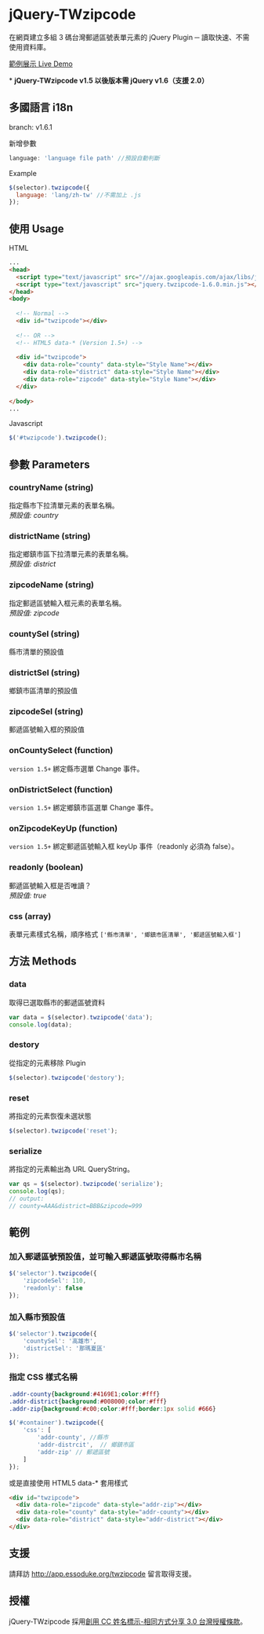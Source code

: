 # jQuery-TWzipcode

在網頁建立多組 3 碼台灣郵遞區號表單元素的 jQuery Plugin ─ 讀取快速、不需使用資料庫。

[範例展示 Live Demo](http://app.essoduke.org/twzipcode)


\* **jQuery-TWzipcode v1.5 以後版本需 jQuery v1.6（支援 2.0）**


## 多國語言 i18n

branch: v1.6.1

新增參數

```javascript
language: 'language file path' //預設自動判斷
```

Example
```javascript
$(selector).twzipcode({
  language: 'lang/zh-tw' //不需加上 .js
});
```

## 使用 Usage

HTML
```html
...
<head>
  <script type="text/javascript" src="//ajax.googleapis.com/ajax/libs/jquery/2.0.3/jquery.min.js"></script>
  <script type="text/javascript" src="jquery.twzipcode-1.6.0.min.js"></script>
</head>
<body>
  
  <!-- Normal -->
  <div id="twzipcode"></div>
  
  <!-- OR -->
  <!-- HTML5 data-* (Version 1.5+) -->
  
  <div id="twzipcode">
    <div data-role="county" data-style="Style Name"></div>
    <div data-role="district" data-style="Style Name"></div>
    <div data-role="zipcode" data-style="Style Name"></div>
  </div>
  
</body>
...
```

Javascript
```javascript
$('#twzipcode').twzipcode();
```

## 參數 Parameters

### countryName (string) 
指定縣市下拉清單元素的表單名稱。  
_預設值: country_

### districtName (string)
指定鄉鎮市區下拉清單元素的表單名稱。  
_預設值: district_

### zipcodeName (string)
指定郵遞區號輸入框元素的表單名稱。  
_預設值: zipcode_

### countySel (string)	
縣市清單的預設值

### districtSel (string)
鄉鎮市區清單的預設值

### zipcodeSel (string)
郵遞區號輸入框的預設值

### onCountySelect (function) 
`version 1.5+` 綁定縣市選單 Change 事件。

### onDistrictSelect (function) 
`version 1.5+` 綁定鄉鎮市區選單 Change 事件。

### onZipcodeKeyUp (function) 
`version 1.5+` 綁定郵遞區號輸入框 keyUp 事件（readonly 必須為 false）。  

### readonly (boolean)
郵遞區號輸入框是否唯讀？  
_預設值: true_

### css	(array)
表單元素樣式名稱，順序格式 `['縣市清單', '鄉鎮市區清單', '郵遞區號輸入框']`

## 方法 Methods

### data
取得已選取縣市的郵遞區號資料
```javascript
var data = $(selector).twzipcode('data');
console.log(data);
```

### destory	
從指定的元素移除 Plugin
```javascript
$(selector).twzipcode('destory');
```

### reset
將指定的元素恢復未選狀態
```javascript
$(selector).twzipcode('reset');
```

### serialize
將指定的元素輸出為 URL QueryString。
```javascript
var qs = $(selector).twzipcode('serialize');
console.log(qs);
// output: 
// county=AAA&district=BBB&zipcode=999
```

## 範例
### 加入郵遞區號預設值，並可輸入郵遞區號取得縣市名稱
```javascript
$('selector').twzipcode({
    'zipcodeSel': 110,
    'readonly': false
});
```
### 加入縣市預設值
```javascript
$('selector').twzipcode({
    'countySel': '高雄市',
    'districtSel': '那瑪夏區'
});
```

### 指定 CSS 樣式名稱
```css
.addr-county{background:#4169E1;color:#fff}
.addr-district{background:#008000;color:#fff}
.addr-zip{background:#c00;color:#fff;border:1px solid #666}
```
```javascript
$('#container').twzipcode({
    'css': [
        'addr-county', //縣市
        'addr-distrcit',  // 鄉鎮市區
        'addr-zip' // 郵遞區號
    ]
});
```

或是直接使用 HTML5 data-* 套用樣式

```html
<div id="twzipcode">
  <div data-role="zipcode" data-style="addr-zip"></div>
  <div data-role="county" data-style="addr-county"></div>
  <div data-role="district" data-style="addr-district"></div>
</div>
```
## 支援

請拜訪 http://app.essoduke.org/twzipcode 留言取得支援。

## 授權

jQuery-TWzipcode 採用[創用 CC 姓名標示-相同方式分享 3.0  台灣授權條款](http://creativecommons.org/licenses/by-sa/3.0/deed.zh_TW)。
